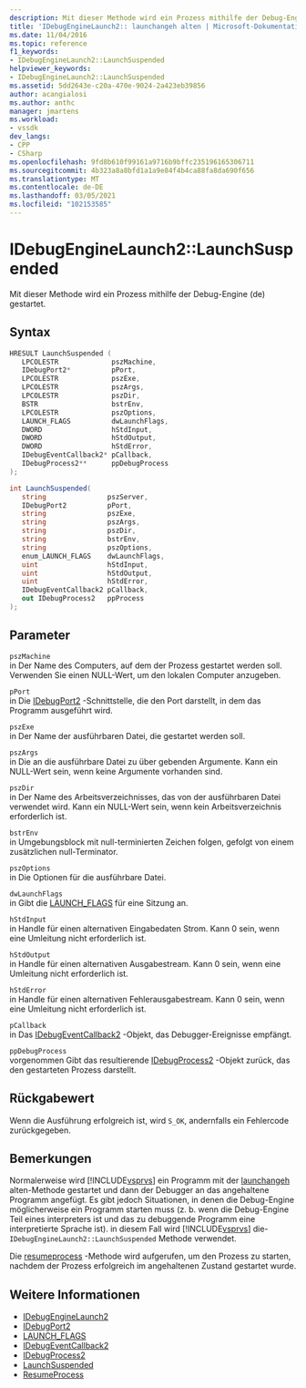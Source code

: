```yaml
---
description: Mit dieser Methode wird ein Prozess mithilfe der Debug-Engine (de) gestartet.
title: 'IDebugEngineLaunch2:: launchangeh alten | Microsoft-Dokumentation'
ms.date: 11/04/2016
ms.topic: reference
f1_keywords:
- IDebugEngineLaunch2::LaunchSuspended
helpviewer_keywords:
- IDebugEngineLaunch2::LaunchSuspended
ms.assetid: 5dd2643e-c20a-470e-9024-2a423eb39856
author: acangialosi
ms.author: anthc
manager: jmartens
ms.workload:
- vssdk
dev_langs:
- CPP
- CSharp
ms.openlocfilehash: 9fd8b610f99161a9716b9bffc235196165306711
ms.sourcegitcommit: 4b323a8a8bfd1a1a9e84f4b4ca88fa8da690f656
ms.translationtype: MT
ms.contentlocale: de-DE
ms.lasthandoff: 03/05/2021
ms.locfileid: "102153585"
---
```

# <a name="idebugenginelaunch2launchsuspended"></a>IDebugEngineLaunch2::LaunchSuspended
Mit dieser Methode wird ein Prozess mithilfe der Debug-Engine (de) gestartet.

## <a name="syntax"></a>Syntax

```cpp
HRESULT LaunchSuspended ( 
   LPCOLESTR             pszMachine,
   IDebugPort2*          pPort,
   LPCOLESTR             pszExe,
   LPCOLESTR             pszArgs,
   LPCOLESTR             pszDir,
   BSTR                  bstrEnv,
   LPCOLESTR             pszOptions,
   LAUNCH_FLAGS          dwLaunchFlags,
   DWORD                 hStdInput,
   DWORD                 hStdOutput,
   DWORD                 hStdError,
   IDebugEventCallback2* pCallback,
   IDebugProcess2**      ppDebugProcess
);
```

```csharp
int LaunchSuspended(
   string               pszServer,
   IDebugPort2          pPort,
   string               pszExe,
   string               pszArgs,
   string               pszDir,
   string               bstrEnv,
   string               pszOptions,
   enum_LAUNCH_FLAGS    dwLaunchFlags,
   uint                 hStdInput,
   uint                 hStdOutput,
   uint                 hStdError,
   IDebugEventCallback2 pCallback,
   out IDebugProcess2   ppProcess
);
```

## <a name="parameters"></a>Parameter
`pszMachine`\
in Der Name des Computers, auf dem der Prozess gestartet werden soll. Verwenden Sie einen NULL-Wert, um den lokalen Computer anzugeben.

`pPort`\
in Die [IDebugPort2](../../../extensibility/debugger/reference/idebugport2.md) -Schnittstelle, die den Port darstellt, in dem das Programm ausgeführt wird.

`pszExe`\
in Der Name der ausführbaren Datei, die gestartet werden soll.

`pszArgs`\
in Die an die ausführbare Datei zu über gebenden Argumente. Kann ein NULL-Wert sein, wenn keine Argumente vorhanden sind.

`pszDir`\
in Der Name des Arbeitsverzeichnisses, das von der ausführbaren Datei verwendet wird. Kann ein NULL-Wert sein, wenn kein Arbeitsverzeichnis erforderlich ist.

`bstrEnv`\
in Umgebungsblock mit null-terminierten Zeichen folgen, gefolgt von einem zusätzlichen null-Terminator.

`pszOptions`\
in Die Optionen für die ausführbare Datei.

`dwLaunchFlags`\
in Gibt die [LAUNCH_FLAGS](../../../extensibility/debugger/reference/launch-flags.md) für eine Sitzung an.

`hStdInput`\
in Handle für einen alternativen Eingabedaten Strom. Kann 0 sein, wenn eine Umleitung nicht erforderlich ist.

`hStdOutput`\
in Handle für einen alternativen Ausgabestream. Kann 0 sein, wenn eine Umleitung nicht erforderlich ist.

`hStdError`\
in Handle für einen alternativen Fehlerausgabestream. Kann 0 sein, wenn eine Umleitung nicht erforderlich ist.

`pCallback`\
in Das [IDebugEventCallback2](../../../extensibility/debugger/reference/idebugeventcallback2.md) -Objekt, das Debugger-Ereignisse empfängt.

`ppDebugProcess`\
vorgenommen Gibt das resultierende [IDebugProcess2](../../../extensibility/debugger/reference/idebugprocess2.md) -Objekt zurück, das den gestarteten Prozess darstellt.

## <a name="return-value"></a>Rückgabewert
 Wenn die Ausführung erfolgreich ist, wird `S_OK`, andernfalls ein Fehlercode zurückgegeben.

## <a name="remarks"></a>Bemerkungen
 Normalerweise wird [!INCLUDE[vsprvs](../../../code-quality/includes/vsprvs_md.md)] ein Programm mit der [launchangeh](../../../extensibility/debugger/reference/idebugportex2-launchsuspended.md) alten-Methode gestartet und dann der Debugger an das angehaltene Programm angefügt. Es gibt jedoch Situationen, in denen die Debug-Engine möglicherweise ein Programm starten muss (z. b. wenn die Debug-Engine Teil eines interpreters ist und das zu debuggende Programm eine interpretierte Sprache ist). in diesem Fall wird [!INCLUDE[vsprvs](../../../code-quality/includes/vsprvs_md.md)] die- `IDebugEngineLaunch2::LaunchSuspended` Methode verwendet.

 Die [resumeprocess](../../../extensibility/debugger/reference/idebugenginelaunch2-resumeprocess.md) -Methode wird aufgerufen, um den Prozess zu starten, nachdem der Prozess erfolgreich im angehaltenen Zustand gestartet wurde.

## <a name="see-also"></a>Weitere Informationen
- [IDebugEngineLaunch2](../../../extensibility/debugger/reference/idebugenginelaunch2.md)
- [IDebugPort2](../../../extensibility/debugger/reference/idebugport2.md)
- [LAUNCH_FLAGS](../../../extensibility/debugger/reference/launch-flags.md)
- [IDebugEventCallback2](../../../extensibility/debugger/reference/idebugeventcallback2.md)
- [IDebugProcess2](../../../extensibility/debugger/reference/idebugprocess2.md)
- [LaunchSuspended](../../../extensibility/debugger/reference/idebugportex2-launchsuspended.md)
- [ResumeProcess](../../../extensibility/debugger/reference/idebugenginelaunch2-resumeprocess.md)
